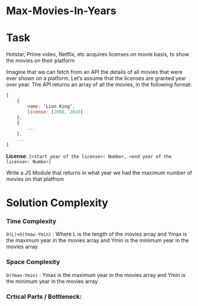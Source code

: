 
# Max-Movies-In-Years


# Task

Hotstar, Prime video, Netflix, etc acquires licenses on movie basis, to show the movies on their platform

Imagine that we can fetch from an API the details of all movies that were ever shown on a platform. Let’s assume that the licenses are granted year over year. The API returns an array of all the movies, in the following format:


```js
[
    {
        name: ‘Lion King’,
        license: [2008, 2010]
    },
    {
        ... 
    },
    ...
]
```

**License**: `[<start year of the license>: Number, <end year of the license>: Number]`

Write a JS Module that returns in what year we had the maximum number of movies on that platfrom


# Solution Complexity

### Time Complexity

`O(L)+O(Ymax-Ymin)` : Where L is the length of the movies array and Ymax is the maximum year in the movies array and Ymin is the minimum year in the movies array

### Space Complexity

`O(Ymax-Ymin)` : Ymax is the maximum year in the movies array and Ymin is the minimum year in the movies array



### Crtical Parts / Bottleneck:

